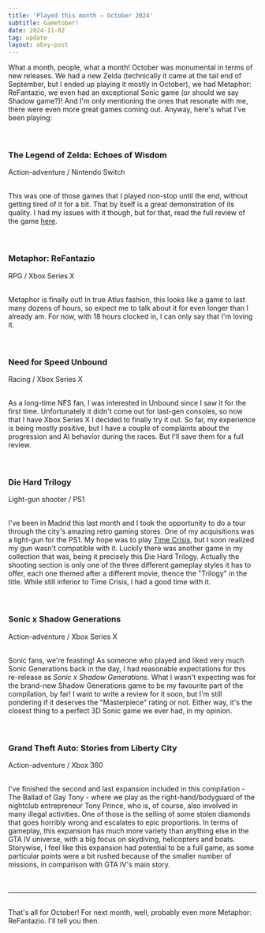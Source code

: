 ```yaml
---
title: 'Played this month – October 2024'
subtitle: Gametober!
date: 2024-11-02
tag: update
layout: abxy-post
---
```


What a month, people, what a month! October was monumental in terms of new releases. We had a new Zelda (technically it came at the tail end of September, but I ended up playing it mostly in October), we had Metaphor: ReFantazio, we even had an exceptional Sonic game (or should we say Shadow game?)! And I'm only mentioning the ones that resonate with me, there were even more great games coming out. Anyway, here's what I've been playing:
<br><br><br>

<h3 class="u-mt-0 u-mb-1">The Legend of Zelda: Echoes of Wisdom</h3>
Action-adventure / Nintendo Switch
<br><br>

This was one of those games that I played non-stop until the end, without getting tired of it for a bit. That by itself is a great demonstration of its quality. I had my issues with it though, but for that, read the full review of the game [here](https://joaomarques.website/abxy/zelda-echoes-of-wisdom).
<br><br><br>

<h3 class="u-mt-0 u-mb-1">Metaphor: ReFantazio</h3>
RPG / Xbox Series X
<br><br>

Metaphor is finally out! In true Atlus fashion, this looks like a game to last many dozens of hours, so expect me to talk about it for even longer than I already am. For now, with 18 hours clocked in, I can only say that I'm loving it.
<br><br><br>

<h3 class="u-mt-0 u-mb-1">Need for Speed Unbound</h3>
Racing / Xbox Series X
<br><br>

As a long-time NFS fan, I was interested in Unbound since I saw it for the first time. Unfortunately it didn't come out for last-gen consoles, so now that I have Xbox Series X I decided to finally try it out. So far, my experience is being mostly positive, but I have a couple of complaints about the progression and AI behavior during the races. But I'll save them for a full review.
<br><br><br>

<h3 class="u-mt-0 u-mb-1">Die Hard Trilogy</h3>
Light-gun shooter / PS1
<br><br>

I've been in Madrid this last month and I took the opportunity to do a tour through the city's amazing retro gaming stores. One of my acquisitions was a light-gun for the PS1. My hope was to play [Time Crisis](https://www.youtube.com/watch?v=OZsUNE9I9Mc), but I soon realized my gun wasn't compatible with it. Luckily there was another game in my collection that was, being it precisely this Die Hard Trilogy. Actually the shooting section is only one of the three different gameplay styles it has to offer, each one themed after a different movie, thence the "Trilogy" in the title. While still inferior to Time Crisis, I had a good time with it.
<br><br><br>

<h3 class="u-mt-0 u-mb-1">Sonic x Shadow Generations</h3>
Action-adventure / Xbox Series X
<br><br>

Sonic fans, we're feasting! As someone who played and liked very much Sonic Generations back in the day, I had reasonable expectations for this re-release as _Sonic x Shadow Generations_. What I wasn't expecting was for the brand-new Shadow Generations game to be my favourite part of the compilation, by far! I want to write a review for it soon, but I'm still pondering if it deserves the "Masterpiece" rating or not. Either way, it's the closest thing to a perfect 3D Sonic game we ever had, in my opinion.
<br><br><br>

<h3 class="u-mt-0 u-mb-1">Grand Theft Auto: Stories from Liberty City</h3>
Action-adventure / Xbox 360
<br><br>

I've finished the second and last expansion included in this compilation - The Ballad of Gay Tony - where we play as the right-hand/bodyguard of the nightclub entrepreneur Tony Prince, who is, of course, also involved in many illegal activities. One of those is the selling of some stolen diamonds that goes horribly wrong and escalates to epic proportions. In terms of gameplay, this expansion has much more variety than anything else in the GTA IV universe, with a big focus on skydiving, helicopters and boats. Storywise, I feel like this expansion had potential to be a full game, as some particular points were a bit rushed because of the smaller number of missions, in comparison with GTA IV's main story.
<br><br><br>

***

<br>
That's all for October! For next month, well, probably even more Metaphor: ReFantazio. I'll tell you then.
<br><br>
